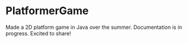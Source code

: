 # PlatformerGame
Made a 2D platform game in Java over the summer. Documentation is in progress. Excited to share!

